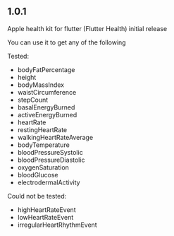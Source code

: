 ## 1.0.1

Apple health kit for flutter (Flutter Health) initial release

You can use it to get any of the following

Tested: 

* bodyFatPercentage
* height
* bodyMassIndex
* waistCircumference
* stepCount
* basalEnergyBurned
* activeEnergyBurned
* heartRate
* restingHeartRate
* walkingHeartRateAverage
* bodyTemperature
* bloodPressureSystolic
* bloodPressureDiastolic
* oxygenSaturation
* bloodGlucose
* electrodermalActivity 

Could not be tested:
  
* highHeartRateEvent
* lowHeartRateEvent
* irregularHeartRhythmEvent
